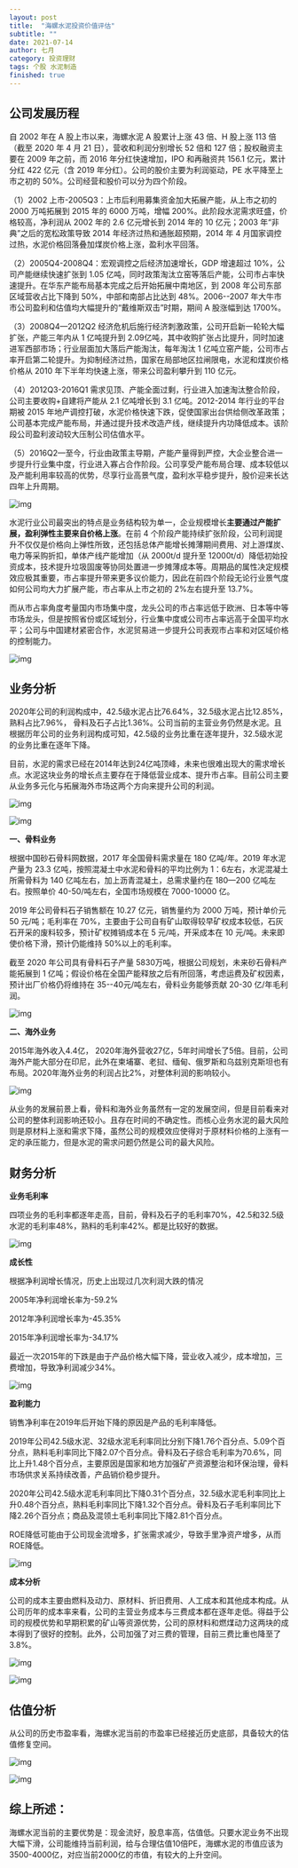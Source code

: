 ```yaml
---
layout: post
title:  "海螺水泥投资价值评估"
subtitle: ""
date: 2021-07-14
author: 七月
category: 投资理财
tags: 个股 水泥制造
finished: true
---
```


## 公司发展历程

自 2002 年在 A 股上市以来，海螺水泥 A 股累计上涨 43 倍、H 股上涨 113 倍（截至 2020 年 4 月 21 日），营收和利润分别增长 52 倍和 127 倍；股权融资主要在 2009 年之前，而 2016 年分红快速增加，IPO 和再融资共 156.1 亿元，累计分红 422 亿元（含 2019 年分红）。公司的股价主要为利润驱动，PE 水平降至上市之初的 50%。公司经营和股价可以分为四个阶段。

（1）2002 上市-2005Q3：上市后利用募集资金加大拓展产能，从上市之初的 2000 万吨拓展到 2015 年的 6000 万吨，增幅 200%。此阶段水泥需求旺盛，价格较高，净利润从 2002 年的 2.6 亿元增长到 2014 年的 10 亿元；2003 年“非典”之后的宽松政策导致 2014 年经济过热和通胀超预期，2014 年 4 月国家调控过热，水泥价格回落叠加煤炭价格上涨，盈利水平回落。

（2）2005Q4-2008Q4：宏观调控之后经济加速增长，GDP 增速超过 10%，公司产能继续快速扩张到 1.05 亿吨，同时政策淘汰立窑等落后产能，公司市占率快速提升。在华东产能布局基本完成之后开始拓展中南地区，到 2008 年公司东部区域营收占比下降到 50%，中部和南部占比达到 48%。2006--2007 年大牛市市公司盈利和估值均大幅提升的“戴维斯双击”时期，期间 A 股涨幅到达 1700%。

（3）2008Q4—2012Q2 经济危机后施行经济刺激政策，公司开启新一轮轮大幅扩张，产能三年内从 1 亿吨提升到 2.09亿吨，其中收购扩张占比提升，同时加速进军西部市场；行业层面加大落后产能淘汰，每年淘汰 1 亿吨立窑产能，公司市占率开启第二轮提升。为抑制经济过热，国家在局部地区拉闸限电，水泥和煤炭价格价格从 2010 年下半年均快速上涨，带来公司盈利攀升到 110 亿元。

（4）2012Q3-2016Q1 需求见顶、产能全面过剩，行业进入加速淘汰整合阶段，公司主要收购+自建将产能从 2.1 亿吨增长到 3.1 亿吨。2012-2014 年行业的平台期被 2015 年地产调控打破，水泥价格快速下跌，促使国家出台供给侧改革政策；公司基本完成产能布局，并通过提升技术改造产线，继续提升内功降低成本。该阶段公司盈利波动较大压制公司估值水平。

（5）2016Q2—至今，行业由政策主导期，产能产量得到严控，大企业整合进一步提升行业集中度，行业进入寡占合作阶段。公司享受产能布局合理、成本较低以及产能利用率较高的优势，尽享行业高景气度，盈利水平稳步提升，股价迎来长达四年上升周期。

![img](/img/2021-07-14-HaiLuoShuiNi/v2-cff15fd22cfa859bf7c7d40e3f2d5d7e_720w.jpg)

水泥行业公司最突出的特点是业务结构较为单一，企业规模增长**主要通过产能扩展，盈利弹性主要来自价格上涨**。在前 4 个阶段产能持续扩张阶段，公司利润提升不仅仅是价格向上弹性所致，还包括总体产能增长摊薄期间费用、对上游煤炭、电力等采购折扣，单体产线产能增加（从 2000t/d 提升至 12000t/d）降低初始投资成本，技术提升垃圾固废等协同处置进一步摊薄成本等。周期品的属性决定规模效应极其重要，市占率提升带来更多议价能力，因此在前四个阶段无论行业景气度如何公司均大力扩展产能，市占率从上市之初的 2%左右提升至 13.7%。

而从市占率角度考量国内市场集中度，龙头公司的市占率远低于欧洲、日本等中等市场龙头，但是按照省份或区域划分，行业集中度或公司市占率远高于全国平均水平；公司与中国建材紧密合作，水泥贸易进一步提升公司表观市占率和对区域价格的控制能力。

![img](/img/2021-07-14-HaiLuoShuiNi/v2-0dd6d68552c32924890b17b79ababd71_720w.jpg)

## 业务分析

2020年公司的利润构成中，42.5级水泥占比76.64%，32.5级水泥占比12.85%，熟料占比7.96%， 骨料及石子占比1.36%。公司当前的主营业务仍然是水泥。且根据历年公司的业务利润构成可知，42.5级的业务比重在逐年提升，32.5级水泥的业务比重在逐年下降。

目前，水泥的需求已经在2014年达到24亿吨顶峰，未来也很难出现大的需求增长点。水泥这块业务的增长点主要存在于降低营业成本、提升市占率。目前公司主要从业务多元化与拓展海外市场这两个方向来提升公司的利润。

![img](/img/2021-07-14-HaiLuoShuiNi/v2-d467ceefff4ea3200bb39b7eeee6e853_720w.jpg)



![img](/img/2021-07-14-HaiLuoShuiNi/v2-6afd9c676a54cf4e52e8a731ae8a53ab_720w.jpg)



**一、骨料业务**

根据中国砂石骨料网数据，2017 年全国骨料需求量在 180 亿吨/年。2019 年水泥产量为 23.3 亿吨，按照混凝土中水泥和骨料的平均比例为 1：6左右，水泥混凝土所需骨料为 140 亿吨左右，加上沥青混凝土，总需求量约在 180—200 亿吨左右。按照单价 40-50/吨左右，全国市场规模在 7000-10000 亿。

2019 年公司骨料石子销售额在 10.27 亿元，销售量约为 2000 万吨，预计单价元 50 元/吨；毛利率在 70%，主要由于公司自有矿山取得较早矿权成本较低，石灰石开采的废料较多，预计矿权摊销成本在 5 元/吨，开采成本在 10 元/吨。未来即使价格下滑，预计仍能维持 50%以上的毛利率。

截至 2020 年公司具有骨料石子产量 5830万吨，根据公司规划，未来砂石骨料产能拓展到 1 亿吨；假设价格在全国产能释放之后有所回落，考虑运费及矿权因素，预计出厂价格仍将维持在 35--40元/吨左右，骨料业务能够贡献 20-30 亿/年毛利润。

![img](/img/2021-07-14-HaiLuoShuiNi/v2-356d3c0dea986977ee41f79f2f25c2bc_720w.jpg)

**二、海外业务**

2015年海外收入4.4亿， 2020年海外营收27亿，5年时间增长了5倍。目前，公司海外产能大部分在印尼，此外在柬埔寨、老挝、缅甸、俄罗斯和乌兹别克斯坦也有布局。2020年海外业务的利润占比2%，对整体利润的影响较小。

![img](/img/2021-07-14-HaiLuoShuiNi/v2-09ec8f63550cd7d1baa9794cf7909670_720w.jpg)

从业务的发展前景上看，骨料和海外业务虽然有一定的发展空间，但是目前看来对公司的整体利润影响还较小。且存在时间的不确定性。而核心业务水泥的最大风险则是原材料上涨和需求下降，虽然公司的规模效应使得对于原材料价格的上涨有一定的承压能力，但是水泥的需求问题仍然是公司的最大风险。

## **财务分析**

**业务毛利率**

四项业务的毛利率都逐年走高，目前，骨料及石子的毛利率70%，42.5和32.5级水泥的毛利率48%，熟料的毛利率42%。都是比较好的数据。

![img](/img/2021-07-14-HaiLuoShuiNi/v2-f38a82e955492769ac27ed016bf982c5_720w.jpg)

**成长性**

根据净利润增长情况，历史上出现过几次利润大跌的情况

2005年净利润增长率为-59.2%

2012年净利润增长率为-45.35%

2015年净利润增长率为-34.17%

最近一次2015年的下跌是由于产品价格大幅下降，营业收入减少，成本增加，三费增加，导致净利润减少34%。

![img](/img/2021-07-14-HaiLuoShuiNi/v2-540f7c2990ba21dcb364812f7ee74f6f_720w.jpg)

**盈利能力**

销售净利率在2019年后开始下降的原因是产品的毛利率降低。

2019年公司42.5级水泥、32级水泥毛利率同比分别下降1.76个百分点、5.09个百分点，熟料毛利率同比下降2.07个百分点。骨料及石子综合毛利率为70.6%，同比上升1.48个百分点，主要原因是国家和地方加强矿产资源整治和环保治理，骨料市场供求关系持续改善，产品销价稳步提升。

2020年公司42.5级水泥毛利率同比下降0.31个百分点，32.5级水泥毛利率同比上升0.48个百分点，熟料毛利率同比下降1.32个百分点。骨料及石子毛利率同比下降2.26个百分点；商品及混领土毛利率同比下降2.81个百分点。

ROE降低可能由于公司现金流增多，扩张需求减少，导致手里净资产增多，从而ROE降低。

![img](/img/2021-07-14-HaiLuoShuiNi/v2-ecfef89036ca2fd819c3f8a3b38f1cac_720w.jpg)

**成本分析**

公司的成本主要由燃料及动力、原材料、折旧费用、人工成本和其他成本构成。从公司历年的成本率来看，公司的主营业务成本与三费成本都在逐年走低。得益于公司的规模优势和早期积累的矿山等资源优势，公司的原材料和燃煤动力这两块的成本得到了很好的控制。此外，公司加强了对三费的管理，目前三费比重也降至了3.8%。

![img](/img/2021-07-14-HaiLuoShuiNi/v2-93e328615e11c0506c634892fbefaac1_720w.jpg)

![img](/img/2021-07-14-HaiLuoShuiNi/v2-0c87c20124fe0a88d949264a62d5c258_720w.jpg)

## **估值分析**

从公司的历史市盈率看，海螺水泥当前的市盈率已经接近历史底部，具备较大的估值修复空间。

![img](/img/2021-07-14-HaiLuoShuiNi/v2-2e83ee04ec0de8414bd20401f5a6b7e9_720w.jpg)

![img](/img/2021-07-14-HaiLuoShuiNi/v2-619179a99e1f119e1fc0c6c02fcce158_720w.jpg)

## 综上所述：

海螺水泥当前的主要优势是：现金流好，股息率高，估值低。只要水泥业务不出现大幅下滑，公司能维持当前利润，给与合理估值10倍PE，海螺水泥的市值应该为3500-4000亿，对应当前2000亿的市值，有较大的上升空间。